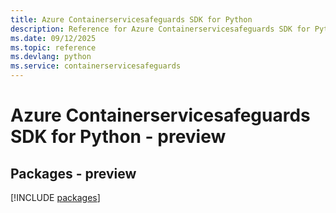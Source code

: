 ```yaml
---
title: Azure Containerservicesafeguards SDK for Python
description: Reference for Azure Containerservicesafeguards SDK for Python
ms.date: 09/12/2025
ms.topic: reference
ms.devlang: python
ms.service: containerservicesafeguards
---
```

# Azure Containerservicesafeguards SDK for Python - preview
## Packages - preview
[!INCLUDE [packages](containerservicesafeguards-index.md)]